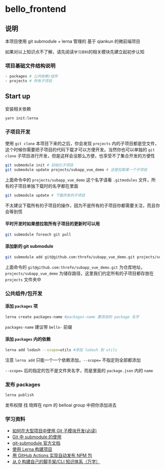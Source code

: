 # bello_frontend

## 说明

本项目使用 git submodule + lerna 管理的 基于 qiankun 的微前端项目

如果对以上知识点不了解，请先阅读`学习资料`的相关模块先建立起初步认知

### 项目基础文件结构说明

```bash
- packages # 公共依赖/组件
- projects # 所有子项目
```

## Start up

安装相关依赖

```bash
yarn init:lerna
```

### 子项目开发

使用 `git clone` 本项目下来的之后，你会发现 `projects` 内的子项目都是空文件，这个时候你需要把子项目的代码下载才可以方便开发。当然你也可以单独的 `git clone` 子项目进行开发，但是这样会没那么方便，也享受不了集合开发的方便性

```bash
git submodule init # 初始化子项目
git submodule update projects/subapp_vue_demo # 这是拉取某一个子项目
```

上面命令中的 `projects/subapp_vue_demo` 这个名字请看 `.gitmodules` 文件，所有的子项目单独下载时的名字都在里面

```bash
git submodule update # 下载所有的子项目
```

不太建议下载所有的子项目的操作，因为不是所有的子项目你都需要关注，而且你会等到慌

#### 平时开发时如果想拉取所有子项目的更新时可以用

```bash
git submodule foreach git pull
```

#### 添加新的 git submodule

```bash
git submodule add git@github.com:threfo/subapp_vue_demo.git projects/subapp_vue_demo
```

上面命令的 `git@github.com:threfo/subapp_vue_demo.git` 为仓库地址，`projects/subapp_vue_demo` 为储存路径，这里我们约定所有的子项目都存放在 `projects` 文件夹中

### 公共组件/包开发

#### 添加 `packages` 项

```bash
lerna create packages-name #packages-name 要添加的 package 名字
```

`packages-name` 建议带 `bello-` 前缀

#### 添加 `packages` 内的依赖

```bash
lerna add lodash --scope=utils #添加 lodash 到 utils
```

注意 `lerna add` 只能一个一个依赖添加，`--scope=` 不指定则全部都添加

`--scope=` 后的指定的包不是文件夹名字，而是里面的 `package.json` 内的 `name`

### 发布 packages

```bash
lerna publish
```

发布权限 找 晓辉在 npm 的 belloai group 中把你添加进去

### 学习资料

- [如何在大型项目中使用 Git 子模块开发(必读)](https://juejin.cn/post/6844903746166587405)
- [Git 中 submodule 的使用](https://zhuanlan.zhihu.com/p/87053283)
- [git-submodule 官方文档](https://git-scm.com/docs/git-submodule)
- [使用 Lerna 构建项目](https://github.com/ThomasLiu/mfe_showcase/blob/leason_1_lerna/doc/leason_1_lerna.md)
- [用 GitHub Actions 实现自动发布 NPM 包](https://www.jianshu.com/p/fe4691bab958)
- [从 0 构建自己的脚手架/CLI 知识体系（万字）](https://juejin.cn/post/6966119324478079007)
